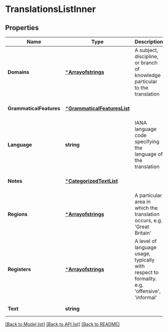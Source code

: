 # TranslationsListInner

## Properties
Name | Type | Description | Notes
------------ | ------------- | ------------- | -------------
**Domains** | [***Arrayofstrings**](arrayofstrings.md) | A subject, discipline, or branch of knowledge particular to the translation | [optional] [default to null]
**GrammaticalFeatures** | [***GrammaticalFeaturesList**](GrammaticalFeaturesList.md) |  | [optional] [default to null]
**Language** | **string** | IANA language code specifying the language of the translation | [default to null]
**Notes** | [***CategorizedTextList**](CategorizedTextList.md) |  | [optional] [default to null]
**Regions** | [***Arrayofstrings**](arrayofstrings.md) | A particular area in which the translation occurs, e.g. &#39;Great Britain&#39; | [optional] [default to null]
**Registers** | [***Arrayofstrings**](arrayofstrings.md) | A level of language usage, typically with respect to formality. e.g. &#39;offensive&#39;, &#39;informal&#39; | [optional] [default to null]
**Text** | **string** |  | [default to null]

[[Back to Model list]](../README.md#documentation-for-models) [[Back to API list]](../README.md#documentation-for-api-endpoints) [[Back to README]](../README.md)



